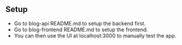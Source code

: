 ## Setup

- Go to blog-api README.md to setup the backend first.
- Go to blog-frontend README.md to setup the frontend.
- You can then use the UI at localhost:3000 to manually test the app.
